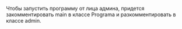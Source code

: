 Чтобы запустить программу от лица админа, придется закомментировать main в классе Programа и разкомментировать в классе admin.
